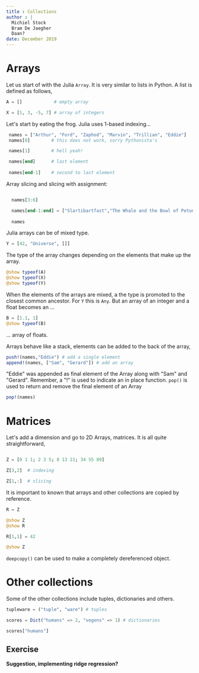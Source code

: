 ```yaml
---
title : Collections
author : |
  Michiel Stock
  Bram De Jaegher
  Daan?
date: December 2019
---
```


# Arrays
Let us start of with the Julia `Array`. It is very similar to lists in Python. A list is defined as follows,

```julia
A = []            # empty array

X = [1, 3, -5, 7] # array of integers
```

Let's start by eating the frog. Julia uses 1-based indexing...

```julia
 names = ["Arthur", "Ford", "Zaphod", "Marvin", "Trillian", "Eddie"]
 names[0]        # this does not work, sorry Pythonista's

 names[1]        # hell yeah!

 names[end]      # last element 
 
 names[end-1]    # second to last element 
```

Array slicing and slicing with assignment:
```julia

  names[3:6]

  names[end-1:end] = ["Slartibartfast","The Whale and the Bowl of Petunias"] 
  
  names 
```

Julia arrays can be of mixed type.

```julia
Y = [42, "Universe", []]
```

The type of the array changes depending on the elements that make up the array.

```julia
@show typeof(A)
@show typeof(X)
@show typeof(Y)
```

When the elements of the arrays are mixed, a the type is promoted to the closest common ancestor. For `Y` this is `Any`.  But an array of an integer and a float becomes an ...

```julia
B = [1.1, 1]
@show typeof(B)
```

... array of floats.

Arrays behave like a stack, elements can be added to the back of the array, 

```julia
push!(names,"Eddie") # add a single element
append!(names, ["Sam", "Gerard"]) # add an array
```

"Eddie" was appended as final element of the Array along with "Sam" and "Gerard". Remember, a "!" is used to indicate an in place function. `pop()` is used to return and remove the final element of an Array

```julia
pop!(names)
```

# Matrices
Let's add a dimension and go to 2D Arrays, matrices. It is all quite straightforward,

```julia

Z = [0 1 1; 2 3 5; 8 13 21; 34 55 89]

Z[3,2]  # indexing

Z[1,:]  # slicing
```

It is important to known that arrays and other collections are copied by reference.

```julia
R = Z

@show Z
@show R

R[1,1] = 42

@show Z

```
`deepcopy()` can be used to make a completely dereferenced object.

# Other collections
Some of the other collections include tuples, dictionaries and others.

```julia
tupleware = ("tuple", "ware") # tuples

scores = Dict("humans" => 2, "vogons" => 1) # dictionaries

scores["humans"]

```

## Exercise
**Suggestion, implementing ridge regression?**

```julia
```

